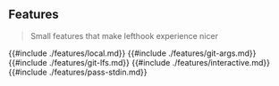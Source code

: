 ## Features

> Small features that make lefthook experience nicer

{{#include ./features/local.md}}
{{#include ./features/git-args.md}}
{{#include ./features/git-lfs.md}}
{{#include ./features/interactive.md}}
{{#include ./features/pass-stdin.md}}
